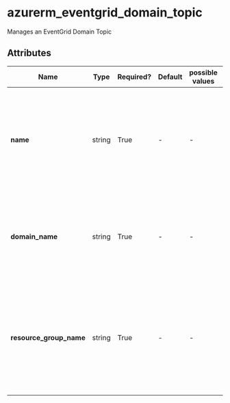 # azurerm_eventgrid_domain_topic

Manages an EventGrid Domain Topic

## Attributes

| Name | Type | Required? | Default  | possible values | Description |
| ---- | ---- | --------- | -------- | ----------- | ----------- |
| **name** | string | True | -  |  -  | Specifies the name of the EventGrid Domain Topic resource. Changing this forces a new resource to be created. | 
| **domain_name** | string | True | -  |  -  | Specifies the name of the EventGrid Domain. Changing this forces a new resource to be created. | 
| **resource_group_name** | string | True | -  |  -  | The name of the resource group in which the EventGrid Domain exists. Changing this forces a new resource to be created. | 

